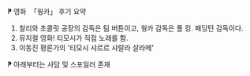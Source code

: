 
⁋ 영화  「웡카」 후기 요약

1. 찰리와 초콜릿 공장의 감독은 팀 버튼이고, 웡카 감독은 폴 킹. 패딩턴 감독이다. 
2. 뮤지컬 영화! 티모시가 직접 노래를 함.
3. 이동진 평론가의 '티모시 샤르르 샤랄라 살라메'




⁋ 아래부터는 사담 및 스포일러 존재 

